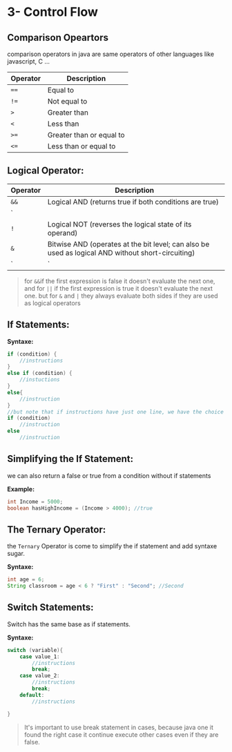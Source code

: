 # 3- Control Flow

## Comparison Opeartors 
comparison operators in java are same operators of other languages like javascript, C ...

| Operator | Description                         |
|----------|-------------------------------------|
| `==`     | Equal to                            |
| `!=`     | Not equal to                        |
| `>`      | Greater than                        |
| `<`      | Less than                           |
| `>=`     | Greater than or equal to            |
| `<=`     | Less than or equal to               |

## Logical Operator:

| Operator | Description                                      |
|----------|--------------------------------------------------|
| `&&`     | Logical AND (returns true if both conditions are true) |
| `||`     | Logical OR (returns true if at least one condition is true) |
| `!`      | Logical NOT (reverses the logical state of its operand) |
| `&`      | Bitwise AND (operates at the bit level; can also be used as logical AND without short-circuiting) |
| `|`      | Bitwise OR (operates at the bit level; can also be used as logical OR without short-circuiting) |

> for `&&`if the first expression is false it doesn't evaluate the next one, and for `||` if the first expression is true it doesn't evaluate the next one.
> but for `&` and `|` they always evaluate both sides if they are used as logical operators

## If Statements:

**Syntaxe:**
```java
if (condition) {
    //instructions
}
else if (condition) {
    //instuctions
}
else{
    //instruction
}
//but note that if instructions have just one line, we have the choice the not set the curley braces
if (condition)
    //instruction
else 
    //instruction
```
## Simplifying the If Statement:

we can also return a false or true from a condition without if statements

**Example:**
```java
int Income = 5000;
boolean hasHighIncome = (Income > 4000); //true
```

## The Ternary Operator:
the `Ternary` Operator is come to simplify the if statement and add syntaxe sugar.

**Syntaxe:**
```java
int age = 6;
String classroom = age < 6 ? "First" : "Second"; //Second 
```
## Switch Statements:
Switch has the same base as if statements.

**Syntaxe:**

```java
switch (variable){
    case value_1:
        //instructions
        break;
    case value_2:
        //instructions
        break;
    default:
        //instructions

}
```
> It's important to use break statement in cases, because java one it found the right case it continue execute other cases even if they are false.
